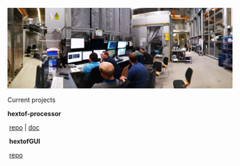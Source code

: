![alt text](https://github.com/momentoscope/momentoscope.github.io/blob/master/source/Background.jpg)

Current projects

**hextof-processor**

​    [repo](https://github.com/momentoscope/hextof-processor)   |  [doc](https://momentoscope.github.io/hextof-processor/)

​       **hextofGUI**

​    [repo](https://github.com/momentoscope/HextofGUI)
